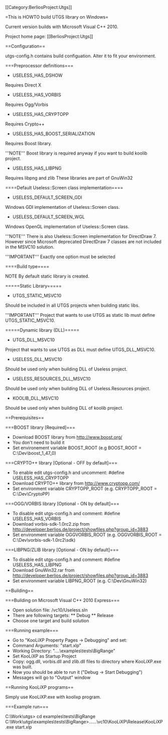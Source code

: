 [[Category:BerliosProject:Utgs]]

=This is HOWTO build UTGS library on Windows=

Current version builds with Microsoft Visual C++ 2010.

Project home page: [[BerliosProject:Utgs]]

==Configuration==
    
utgs-config.h contains build configuation.
Alter it to fit your environment.

===Preprocessor definitions===

* USELESS_HAS_DSHOW

Requires Direct X

* USELESS_HAS_VORBIS

Requires Ogg/Vorbis

* USELESS_HAS_CRYPTOPP

Requires Crypto++

* USELESS_HAS_BOOST_SERIALIZATION

Requires Boost library.

'''NOTE''' Boost library is required anyway if you want to build koolib project.

* USELESS_HAS_LIBPNG

Requires libpng and zlib
These libraries are part of GnuWin32

====Default Useless::Screen class implementation====

* USELESS_DEFAULT_SCREEN_GDI

Windows GDI implementation of Useless::Screen class.

* USELESS_DEFAULT_SCREEN_WGL

Windows OpenGL implementation of Useless::Screen class.

'''NOTE''' There is also Useless::Screen implementation for DirectDraw 7. However since Microsoft deprecated DirectDraw 7 classes are not included in the MSVC10 solution.

'''IMPORTANT''' Exactly one option must be selected

====Build type====

NOTE By default static library is created.

=====Static Library=====

* UTGS_STATIC_MSVC10

Should be included in all UTGS projects when building static libs.

'''IMPORTANT''' Project that wants to use UTGS as static lib must define UTGS_STATIC_MSVC10.

=====Dynamic library (DLL)=====

* UTGS_DLL_MSVC10

Project that wants to use UTGS as DLL must define UTGS_DLL_MSVC10.

* USELESS_DLL_MSVC10

Should be used only when building DLL of Useless project.

* USELESS_RESOURCES_DLL_MSVC10

Should be used only when building DLL of Useless.Resources project.

* KOOLIB_DLL_MSVC10

Should be used only when building DLL of koolib project.

==Prerequisites==


===BOOST library [Required]===

* Download BOOST library from http://www.boost.org/
* You don't need to build it
* Set environement variable BOOST_ROOT (e.g BOOST_ROOT = C:\Dev\boost_1_47_0\)


===CRYPTO++ library [Optional - OFF by default]===

* To enable edit utgs-config.h and uncomment: #define USELESS_HAS_CRYPTOPP
* Download CRYPTO++ library from http://www.cryptopp.com/
* Set environment variable CRYPTOPP_ROOT (e.g. CRYPTOPP_ROOT = C:\Dev\CryptoPP\)


===OGG/VORBIS library [Optional - ON by default]===

* To disable edit utgs-config.h and comment: #define USELESS_HAS_VORBIS
* Download vorbis-sdk-1.0rc2.zip from http://developer.berlios.de/project/showfiles.php?group_id=3883
* Set environment variable OGGVORBIS_ROOT (e.g. OGGVORBIS_ROOT = C:\Dev\vorbis-sdk-1.0rc2\sdk)


===LIBPNG/ZLIB library [Optional - ON by default]===

* To disable edit utgs-config.h and comment: #define USELESS_HAS_LIBPNG
* Download GnuWin32.rar from http://developer.berlios.de/project/showfiles.php?group_id=3883
* Set environment variable LIBPNG_ROOT (e.g. C:\Dev\GnuWin32)


==Building==


===Building on Microsoft Visual C++ 2010 Express===

* Open solution file: /vc10/Useless.sln
* There are following targets:
** Debug 
** Release
* Choose one target and build solution

===Running example===

* Go to "KooLiXP Property Pages -> Debugging" and set:
* Command Arguments: "start.xlp"
* Working Directory: "..\..\examples\tests\BigRange"
* Set KooLiXP as Startup Project
* Copy: ogg.dll, vorbis.dll and zlib.dll files to directory where KooLiXP.exe was built.
* Now you should be able to run it ("Debug -> Start Debugging")
* Messages will go to "Output" window


==Running KooLiXP programs==

Simply use KooLiXP.exe with koolixp program.

===Example run===

 C:\Work\utgs> cd examples\tests\BigRange
 C:\Work\utgs\examples\tests\BigRange>..\..\..\vc10\KooLiXP\Release\KooLiXP.exe start.xlp


